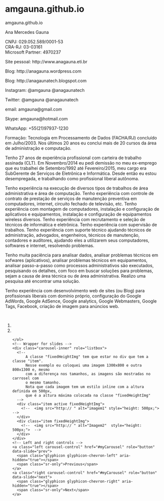 # amgauna.github.io
amgauna.github.io

<!DOCTYPE html>
<html lang="BR">
<head>
  <title>Ana Gauna</title>
  <meta charset="utf-8">
  <meta name="viewport" content="width=device-width, initial-scale=1">
  <link rel="stylesheet" href="https://maxcdn.bootstrapcdn.com/bootstrap/3.3.7/css/bootstrap.min.css">
  <script src="https://ajax.googleapis.com/ajax/libs/jquery/3.1.1/jquery.min.js"></script>
  <script src="https://maxcdn.bootstrapcdn.com/bootstrap/3.3.7/js/bootstrap.min.js"></script>
  
  
  <style>    
/*  fixando o tamanho da imagem do caroussel  */
.fixedHeightImg > img {
    max-height: 500px;
    margin-left: auto;
    margin-right: auto;
    width: auto;
  }
  /*
    Definir uma altura padrão (fixa) para a classe .fixedHeightImg faz com que qualquer imagem que esteja
    listada no carrosel, dentro de um div com a classe "item", permaneça com essa altura. Nesse exemplo a
    altura máxima é de  500 pixels, que vai ser a altura da imagem, portanto, do carrosel inteiro.
    Importante: Dentro do elemento de cada imagem a altura deve ser definida com um estilo inline
    */
/*   */
  </style>
  
</head>
  
<body>

<article>
<p>
Ana Mercedes Gauna
<p>
CNPJ: 029.052.589/0001-53 <br>
CRA-RJ: 03-03161 <br>
Microsoft Partner: 4970237 <br>
<p>
Site pessoal:  http://www.anagauna.eti.br
<p>
Blog:  http://anagauna.wordpress.com
<p>
Blog:  http://anagaunatech.blogspot.com
<p>
Instagram: @amgauna @anagaunatech
<p>
Twitter: @amgauna  @anagaunatech
<p>
email:  amgauna@gmail.com
<p>
Skype: amgauna@hotmail.com
<p>
WhatsApp:  +55(21)97937-1230
<p>
Formação: Tecnologia em Processamento de Dados (FACHA/RJ) concluído em Julho/2003.
Nos últimos 20 anos eu conclui mais de 20 cursos da área de administração e computação.
<p>
Tenho 27 anos de experiência profissional com carteira de trabalho assinada (CLT). Em Novembro/2014 eu pedi demissão no meu ex-emprego que eu trabalhei de Setembro/1992 até Fevereiro/2015, meu cargo era SubGerente de Serviços de Eletrônica e Informática. Desde então eu estou desempregada, e trabalhando como profissional liberal autônoma.
<p>  
Tenho experiência na execução de diversos tipos de trabalhos de área administrativa e área de computação. Tenho experiência com controle de contrato de prestação de serviços de manutenção preventiva em computadores, internet, circuito fechado de televisão, etc.  Tenho experiência com montagem de computadores, instalação e configuração de aplicativos e equipamentos, instalação e configuração de equipamentos wireless diversos.  Tenho experiência com recrutamento e seleção de técnicos de informática e eletrônica. Tenho experiência com supervisão de trabalhos. Tenho experiência com suporte técnico ajudando técnicos de administração, advogados, engenheiros, técnicos de manutenção, contadores e auditores, ajudando eles a utilizarem seus computadores, softwares e internet, resolvendo problemas.  
<p>
Tenho muita paciência para analisar dados, analisar problemas técnicos em sofwares (aplicativos), analisar problemas técnicos em equipamentos, analisar passo-a-passo como processos administrativos são executados, pesquisando os detalhes, com foco em buscar soluções para problemas, sejam a causa de área técnica ou de área administrativa. Realizo uma pesquisa até encontrar uma solução.
<p>
Tenho experiência com desenvolvimento web de sites (ou Blog) para profissionais liberais com domínio próprio, configuração do Google AdWords, Google AdSence, Google analytics, Google Webmasters, Google Tags, Facebook, criação de imagem para anúncios web.  
 <p>
</article>

<div class="container">
  <br>
  <div id="myCarousel" class="carousel slide" data-ride="carousel">
    <!-- Indicators -->
    <ol class="carousel-indicators">
      <li data-target="#myCarousel" data-slide-to="0" class="active"></li>
      <li data-target="#myCarousel" data-slide-to="1"></li>

    </ol>
    <!-- Wrapper for slides -->
    <div class="carousel-inner" role="listbox"> 
      <!-- 
          A classe "fixedHeightImg" tem que estar no div que tem a classe "item".
          Nesse exemplo eu coloquei uma imagem 1300x800 e outra 800x1300 e, mesmo
          com a diferença nos tamanhos, as imagens são mostradas no carrosel com
          o mesmo tamanho.
          Nota que cada imagem tem um estilo inline com a altura definida em 500px,
          que é a altura máxima colocada na classe "fixedHeightImg"
      -->       
      <div class="item active fixedHeightImg">
        <!--  <img src="http:// " alt="imagem1" style="height: 500px;">  -->
      </div>
      <div class="item fixedHeightImg">
        <!--  <img src="http:// " alt="Imagem2"  style="height: 500px;">  -->
      </div>
    </div>
    <!-- Left and right controls -->
    <a class="left carousel-control" href="#myCarousel" role="button" data-slide="prev">
      <span class="glyphicon glyphicon-chevron-left" aria-hidden="true"></span>
      <span class="sr-only">Previous</span>
    </a>
    <a class="right carousel-control" href="#myCarousel" role="button" data-slide="next">
      <span class="glyphicon glyphicon-chevron-right" aria-hidden="true"></span>
      <span class="sr-only">Next</span>
    </a>
  </div>
</div>
</body>
</html>

